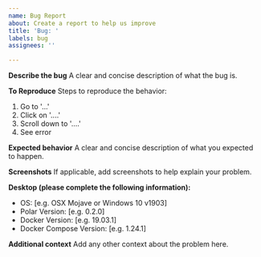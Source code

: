 ```yaml
---
name: Bug Report
about: Create a report to help us improve
title: 'Bug: '
labels: bug
assignees: ''

---
```


**Describe the bug**
A clear and concise description of what the bug is.

**To Reproduce**
Steps to reproduce the behavior:
1. Go to '...'
2. Click on '....'
3. Scroll down to '....'
4. See error

**Expected behavior**
A clear and concise description of what you expected to happen.

**Screenshots**
If applicable, add screenshots to help explain your problem.

**Desktop (please complete the following information):**
- OS: [e.g. OSX Mojave or Windows 10 v1903]
- Polar Version: [e.g. 0.2.0]
- Docker Version: [e.g. 19.03.1]
- Docker Compose Version: [e.g. 1.24.1]

**Additional context**
Add any other context about the problem here.
